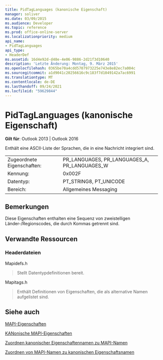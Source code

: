 ```yaml
---
title: PidTagLanguages (kanonische Eigenschaft)
manager: soliver
ms.date: 03/09/2015
ms.audience: Developer
ms.topic: reference
ms.prod: office-online-server
ms.localizationpriority: medium
api_name:
- PidTagLanguages
api_type:
- HeaderDef
ms.assetid: 16d4e92d-d48e-4e06-9886-2d21f3d10640
description: 'Letzte Änderung: Montag, 9. März 2015'
ms.openlocfilehash: 0365be70a4cdd5707973225e743e8e82ec7a004c
ms.sourcegitcommit: a1d9041c20256616c9c183f7d1049142a7ac6991
ms.translationtype: MT
ms.contentlocale: de-DE
ms.lasthandoff: 09/24/2021
ms.locfileid: "59629844"
---
```

# <a name="pidtaglanguages-canonical-property"></a>PidTagLanguages (kanonische Eigenschaft)

  
  
**Gilt für**: Outlook 2013 | Outlook 2016 
  
Enthält eine ASCII-Liste der Sprachen, die in eine Nachricht integriert sind. 
  
|||
|:-----|:-----|
|Zugeordnete Eigenschaften:  <br/> |PR_LANGUAGES, PR_LANGUAGES_A, PR_LANGUAGES_W  <br/> |
|Kennung:  <br/> |0x002F  <br/> |
|Datentyp:  <br/> |PT_STRING8, PT_UNICODE  <br/> |
|Bereich:  <br/> |Allgemeines Messaging  <br/> |
   
## <a name="remarks"></a>Bemerkungen

Diese Eigenschaften enthalten eine Sequenz von zweistelligen Länder-/Regionscodes, die durch Kommas getrennt sind. 
  
## <a name="related-resources"></a>Verwandte Ressourcen

### <a name="header-files"></a>Headerdateien

Mapidefs.h
  
> Stellt Datentypdefinitionen bereit.
    
Mapitags.h
  
> Enthält Definitionen von Eigenschaften, die als alternative Namen aufgelistet sind.
    
## <a name="see-also"></a>Siehe auch



[MAPI-Eigenschaften](mapi-properties.md)
  
[KANonische MAPI-Eigenschaften](mapi-canonical-properties.md)
  
[Zuordnen kanonischer Eigenschaftennamen zu MAPI-Namen](mapping-canonical-property-names-to-mapi-names.md)
  
[Zuordnen von MAPI-Namen zu kanonischen Eigenschaftsnamen](mapping-mapi-names-to-canonical-property-names.md)

